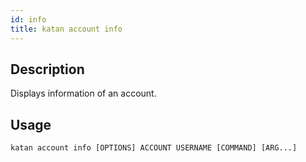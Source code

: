 ```yaml
---
id: info
title: katan account info
---
```


## Description
Displays information of an account.

## Usage
```console
katan account info [OPTIONS] ACCOUNT USERNAME [COMMAND] [ARG...]
```

